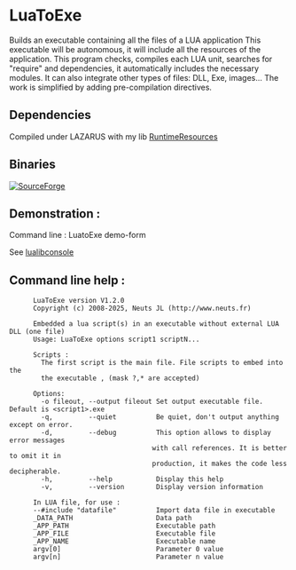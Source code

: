 # LuaToExe

Builds an executable containing all the files of a LUA application
This executable will be autonomous, it will include all the
resources of the application. This program checks, compiles each
LUA unit, searches for "require" and dependencies,
it automatically includes the necessary modules. It can also
integrate other types of files: DLL, Exe, images... The work is
simplified by adding pre-compilation directives. 

## Dependencies
Compiled under LAZARUS with my lib [RuntimeResources](https://github.com/neuts-jl/RuntimeResources)

## Binaries 
[![SourceForge](https://img.shields.io/badge/SourceForge-Download-orange)](https://sourceforge.net/projects/luatoexe/files/latest/download)

## Demonstration :
Command line : LuatoExe demo-form

See [lualibconsole](https://github.com/neuts-jl/lualibconsole) 


## Command line help :
```
      LuaToExe version V1.2.0
      Copyright (c) 2008-2025, Neuts JL (http://www.neuts.fr)

      Embedded a lua script(s) in an executable without external LUA DLL (one file)
      Usage: LuaToExe options script1 scriptN...

      Scripts :
        The first script is the main file. File scripts to embed into the
        the executable , (mask ?,* are accepted)

      Options:
        -o fileout, --output fileout Set output executable file. Default is <script1>.exe
        -q,         --quiet          Be quiet, don't output anything except on error.
        -d,         --debug          This option allows to display error messages
                                    with call references. It is better to omit it in
                                    production, it makes the code less decipherable.
        -h,         --help           Display this help
        -v,         --version        Display version information

      In LUA file, for use :
      --#include "datafile"          Import data file in executable
      _DATA_PATH                     Data path
      _APP_PATH                      Executable path
      _APP_FILE                      Executable file
      _APP_NAME                      Executable name
      argv[0]                        Parameter 0 value
      argv[n]                        Parameter n value
```


